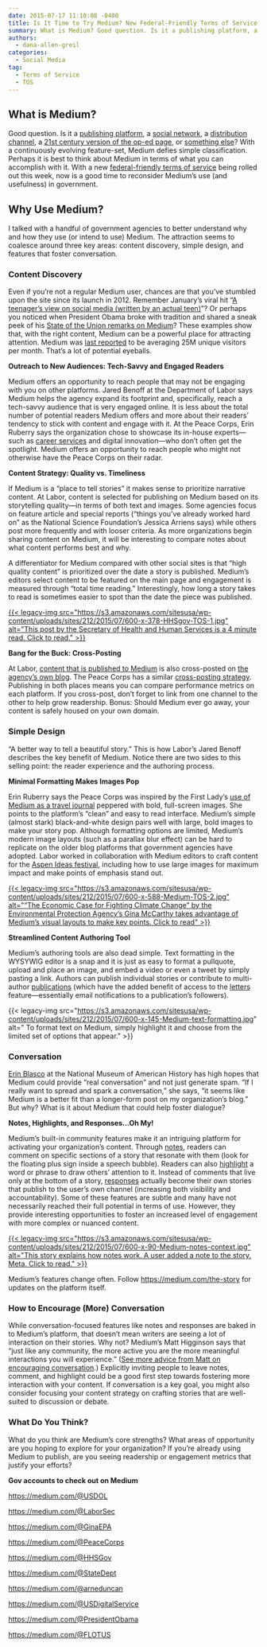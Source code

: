 ```yaml
---
date: 2015-07-17 11:10:08 -0400
title: Is It Time to Try Medium? New Federal-Friendly Terms of Service
summary: What is Medium? Good question. Is it a publishing platform, a social network, a distribution channel, a 21st century version of the op-ed page, or something else? With a continuously evolving feature-set, Medium defies simple classification. Perhaps it is best to think about Medium in terms of what you can accomplish with it. With a
authors:
  - dana-allen-greil
categories:
  - Social Media
tag:
  - Terms of Service
  - TOS
---
```


## What is Medium?

Good question. Is it a [publishing platform](http://lifehacker.com/whats-with-new-blogging-platforms-like-medium-should-1518292181), a [social network](https://medium.com/@colinwalker/being-a-network-84213744966e), a [distribution channel](http://contentmarketinginstitute.com/2015/06/medium-betting-email-podcast/), a [21st century version of the op-ed page](http://www.washingtonpost.com/news/powerpost/wp/2015/07/02/can-medium-replace-the-op-ed-page/), or [something else](https://medium.com/the-story/creating-conversation-bac37bac2bcf)? With a continuously evolving feature-set, Medium defies simple classification. Perhaps it is best to think about Medium in terms of what you can accomplish with it. With a new [federal-friendly terms of service](https://www.WHATEVER/resources/federal-compatible-terms-of-service-agreements/) being rolled out this week, now is a good time to reconsider Medium’s use (and usefulness) in government.

## Why Use Medium?

I talked with a handful of government agencies to better understand why and how they use (or intend to use) Medium. The attraction seems to coalesce around three key areas: content discovery, simple design, and features that foster conversation.

### Content Discovery

Even if you’re not a regular Medium user, chances are that you’ve stumbled upon the site since its launch in 2012. Remember January’s viral hit “[A teenager’s view on social media (written by an actual teen)](https://medium.com/backchannel/a-teenagers-view-on-social-media-1df945c09ac6)”? Or perhaps you noticed when President Obama broke with tradition and shared a sneak peek of his [State of the Union remarks on Medium](https://medium.com/@WhiteHouse/president-obamas-state-of-the-union-address-remarks-as-prepared-for-delivery-55f9825449b2)? These examples show that, with the right content, Medium can be a powerful place for attracting attention. Medium was [last reported](http://www.wired.com/2015/04/ev-williams-rules-quality-content-clickbait-age/) to be averaging 25M unique visitors per month. That’s a lot of potential eyeballs.

**Outreach to New Audiences: Tech-Savvy and Engaged Readers**

Medium offers an opportunity to reach people that may not be engaging with you on other platforms. Jared Benoff at the Department of Labor says Medium helps the agency expand its footprint and, specifically, reach a tech-savvy audience that is very engaged online. It is less about the total number of potential readers Medium offers and more about their readers’ tendency to stick with content and engage with it. At the Peace Corps, Erin Ruberry says the organization chose to showcase its in-house experts—such as [career services](https://medium.com/career-center/job-seeking-ditch-eq-and-pitch-grit-dd8a8fc53dd5) and digital innovation—who don’t often get the spotlight. Medium offers an opportunity to reach people who might not otherwise have the Peace Corps on their radar.

**Content Strategy: Quality vs. Timeliness**

If Medium is a “place to tell stories” it makes sense to prioritize narrative content. At Labor, content is selected for publishing on Medium based on its storytelling quality—in terms of both text and images. Some agencies focus on feature article and special reports (“things you’ve already worked hard on” as the National Science Foundation’s Jessica Arriens says) while others post more frequently and with looser criteria. As more organizations begin sharing content on Medium, it will be interesting to compare notes about what content performs best and why.

A differentiator for Medium compared with other social sites is that “high quality content” is prioritized over the date a story is published. Medium’s editors select content to be featured on the main page and engagement is measured through “total time reading.” Interestingly, how long a story takes to read is sometimes easier to spot than the date the piece was published.

[{{< legacy-img src="https://s3.amazonaws.com/sitesusa/wp-content/uploads/sites/212/2015/07/600-x-378-HHSgov-TOS-1.jpg" alt="This post by the Secretary of Health and Human Services is a 4 minute read. Click to read." >}}](https://medium.com/@HHSGov/the-promise-of-precision-medicine-cf609de67235)

**Bang for the Buck: Cross-Posting**

At Labor, [content that is published to Medium](https://medium.com/@USDOL) is also cross-posted on [the agency’s own blog](https://blog.dol.gov/). The Peace Corps has a similar [cross-posting strategy](http://passport.peacecorps.gov/2015/07/13/job-seeking-ditch-eq-and-pitch-grit/). Publishing in both places means you can compare performance metrics on each platform. If you cross-post, don’t forget to link from one channel to the other to help grow readership. Bonus: Should Medium ever go away, your content is safely housed on your own domain.

### Simple Design

“A better way to tell a beautiful story.” This is how Labor’s Jared Benoff describes the key benefit of Medium. Notice there are two sides to this selling point: the reader experience and the authoring process.

**Minimal Formatting Makes Images Pop**

Erin Ruberry says the Peace Corps was inspired by the First Lady’s [use of Medium as a travel journal](https://medium.com/let-girls-learn/the-first-lady-s-travel-journal-experiencing-kyoto-s-beauty-and-history-34ae0e69ed89) peppered with bold, full-screen images. She points to the platform’s “clean” and easy to read interface. Medium’s simple (almost stark) black-and-white design pairs well with large, bold images to make your story pop. Although formatting options are limited, Medium’s modern image layouts (such as a parallax blur effect) can be hard to replicate on the older blog platforms that government agencies have adopted. Labor worked in collaboration with Medium editors to craft content for the [Aspen Ideas festival](https://medium.com/aspen-ideas/your-role-in-building-a-conscious-capitalism-movement-740c25f791b5), including how to use large images for maximum impact and make points of emphasis stand out.

[{{< legacy-img src="https://s3.amazonaws.com/sitesusa/wp-content/uploads/sites/212/2015/07/600-x-588-Medium-TOS-2.jpg" alt="“The Economic Case for Fighting Climate Change” by the Environmental Protection Agency’s Gina McCarthy takes advantage of Medium’s visual layouts to make key points. Click to read" >}}](https://medium.com/@GinaEPA/the-economic-case-for-fighting-climate-change-fa6da3ef5e1e)

**Streamlined Content Authoring Tool**

Medium’s authoring tools are also dead simple. Text formatting in the WYSYWIG editor is a snap and it is just as easy to format a pullquote, upload and place an image, and embed a video or even a tweet by simply pasting a link. Authors can publish individual stories or contribute to multi-author [publications](https://medium.com/help-center/publications-d23372baede0) (which have the added benefit of access to the [letters](https://medium.com/the-story/introducing-letters-f105abb6734f) feature—essentially email notifications to a publication’s followers).

{{< legacy-img src="https://s3.amazonaws.com/sitesusa/wp-content/uploads/sites/212/2015/07/600-x-145-Medium-text-formatting.jpg" alt=" To format text on Medium, simply highlight it and choose from the limited set of options that appear." >}}

### Conversation

[Erin Blasco](https://medium.com/@erinblasco) at the National Museum of American History has high hopes that Medium could provide “real conversation” and not just generate spam. “If I really want to spread and spark a conversation,” she says, “it seems like Medium is a better fit than a longer-form post on my organization’s blog.” But why? What is it about Medium that could help foster dialogue?

**Notes, Highlights, and Responses&#8230;Oh My!**

Medium’s built-in community features make it an intriguing platform for activating your organization’s content. Through [notes](https://medium.com/about/why-medium-notes-are-different-and-how-to-use-them-well-5972c72b18f2), readers can comment on specific sections of a story that resonate with them (look for the floating plus sign inside a speech bubble). Readers can also [highlight](https://medium.com/@e/highlights-have-come-to-the-medium-app-this-is-going-to-be-big-822960e8653d) a word or phrase to draw others’ attention to it. Instead of comments that live only at the bottom of a story, [responses](https://medium.com/the-story/medium-responses-fd6086781625) actually become their own stories that publish to the user’s own channel (increasing both visibility and accountability). Some of these features are subtle and many have not necessarily reached their full potential in terms of use. However, they provide interesting opportunities to foster an increased level of engagement with more complex or nuanced content.

[{{< legacy-img src="https://s3.amazonaws.com/sitesusa/wp-content/uploads/sites/212/2015/07/600-x-90-Medium-notes-context.jpg" alt="This story explains how notes work. A user added a note to the story. Meta. Click to read." >}}](https://medium.com/about/why-medium-notes-are-different-and-how-to-use-them-well-5972c72b18f2)

Medium’s features change often. Follow <https://medium.com/the-story> for updates on the platform itself.

### How to Encourage (More) Conversation

While conversation-focused features like notes and responses are baked in to Medium’s platform, that doesn’t mean writers are seeing a lot of interaction on their stories. Why not? Medium’s Matt Higginson says that “just like any community, the more active you are the more meaningful interactions you will experience.” ([See more advice from Matt on encouraging conversation](https://medium.com/the-story/how-politicians-and-political-campaigns-can-win-on-medium-cb1a78e101a3).) Explicitly inviting people to leave notes, comment, and highlight could be a good first step towards fostering more interaction with your content. If conversation is a key goal, you might also consider focusing your content strategy on crafting stories that are well-suited to discussion or debate.

### What Do You Think?

What do you think are Medium’s core strengths? What areas of opportunity are you hoping to explore for your organization? If you’re already using Medium to publish, are you seeing readership or engagement metrics that justify your efforts?

**Gov accounts to check out on Medium**

<https://medium.com/@USDOL>
  
<https://medium.com/@LaborSec>
  
<https://medium.com/@GinaEPA>
  
<https://medium.com/@PeaceCorps>
  
<https://medium.com/@HHSGov>
  
<https://medium.com/@StateDept>
  
<https://medium.com/@arneduncan>
  
<https://medium.com/@USDigitalService>
  
<https://medium.com/@PresidentObama>
  
<https://medium.com/@FLOTUS>